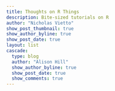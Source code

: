 ```yaml
---
title: Thoughts on R Things
description: Bite-sized tutorials on R
author: "Nicholas Vietto"
show_post_thumbnail: true
show_author_byline: true
show_post_date: true
layout: list 
cascade:
  type: blog
  author: "Alison Hill"
  show_author_byline: true
  show_post_date: true
  show_comments: true 
---
```



